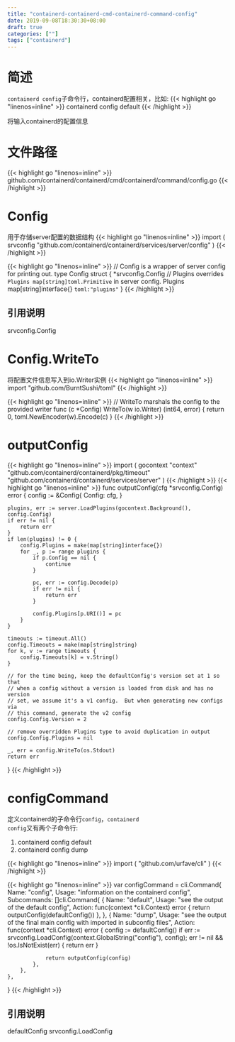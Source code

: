 ```yaml
---
title: "containerd-containerd-cmd-containerd-command-config"
date: 2019-09-08T18:30:30+08:00
draft: true
categories: [""]
tags: ["containerd"]
---
```


# 简述
<code>containerd config</code>子命令行，containerd配置相关，比如:
{{< highlight go "linenos=inline" >}}
containerd config default
{{< /highlight >}}
<!--more-->
将输入containerd的配置信息

# 文件路径
{{< highlight go "linenos=inline" >}}
github.com/containerd/containerd/cmd/containerd/command/config.go
{{< /highlight >}}

# Config
用于存储server配置的数据结构
{{< highlight go "linenos=inline" >}}
import (
    srvconfig "github.com/containerd/containerd/services/server/config"
)
{{< /highlight >}}

{{< highlight go "linenos=inline" >}}
// Config is a wrapper of server config for printing out.
type Config struct {
	*srvconfig.Config
	// Plugins overrides `Plugins map[string]toml.Primitive` in server config.
	Plugins map[string]interface{} `toml:"plugins"`
}
{{< /highlight >}}

## 引用说明
srvconfig.Config

# Config.WriteTo
将配置文件信息写入到io.Writer实例
{{< highlight go "linenos=inline" >}}
import "github.com/BurntSushi/toml"
{{< /highlight >}}

{{< highlight go "linenos=inline" >}}
// WriteTo marshals the config to the provided writer
func (c *Config) WriteTo(w io.Writer) (int64, error) {
	return 0, toml.NewEncoder(w).Encode(c)
}
{{< /highlight >}}

# outputConfig
{{< highlight go "linenos=inline" >}}
import (
	gocontext "context"
	"github.com/containerd/containerd/pkg/timeout"
	"github.com/containerd/containerd/services/server"
)
{{< /highlight >}}
{{< highlight go "linenos=inline" >}}
func outputConfig(cfg *srvconfig.Config) error {
	config := &Config{
		Config: cfg,
	}

	plugins, err := server.LoadPlugins(gocontext.Background(), config.Config)
	if err != nil {
		return err
	}
	if len(plugins) != 0 {
		config.Plugins = make(map[string]interface{})
		for _, p := range plugins {
			if p.Config == nil {
				continue
			}

			pc, err := config.Decode(p)
			if err != nil {
				return err
			}

			config.Plugins[p.URI()] = pc
		}
	}

	timeouts := timeout.All()
	config.Timeouts = make(map[string]string)
	for k, v := range timeouts {
		config.Timeouts[k] = v.String()
	}

	// for the time being, keep the defaultConfig's version set at 1 so that
	// when a config without a version is loaded from disk and has no version
	// set, we assume it's a v1 config.  But when generating new configs via
	// this command, generate the v2 config
	config.Config.Version = 2

	// remove overridden Plugins type to avoid duplication in output
	config.Config.Plugins = nil

	_, err = config.WriteTo(os.Stdout)
	return err
}
{{< /highlight >}}

# configCommand
定义containerd的子命令行<code>config</code>，<code>containerd
config</code>又有两个子命令行:  
1. containerd config default  
2. containerd config dump  

{{< highlight go "linenos=inline" >}}
import (
	"github.com/urfave/cli"
)
{{< /highlight >}}

{{< highlight go "linenos=inline" >}}
var configCommand = cli.Command{
	Name:  "config",
	Usage: "information on the containerd config",
	Subcommands: []cli.Command{
		{
			Name:  "default",
			Usage: "see the output of the default config",
			Action: func(context *cli.Context) error {
				return outputConfig(defaultConfig())
			},
		},
		{
			Name:  "dump",
			Usage: "see the output of the final main config with imported in subconfig files",
			Action: func(context *cli.Context) error {
				config := defaultConfig()
				if err := srvconfig.LoadConfig(context.GlobalString("config"), config); err != nil && !os.IsNotExist(err) {
					return err
				}

				return outputConfig(config)
			},
		},
	},
}
{{< /highlight >}}

## 引用说明
defaultConfig
srvconfig.LoadConfig
